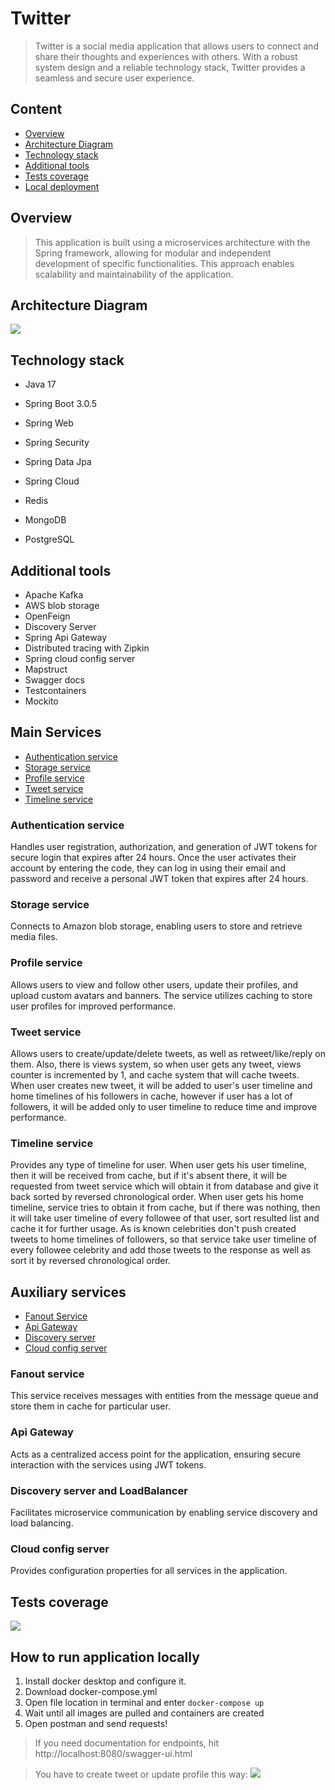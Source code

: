 # Twitter

> Twitter is a social media application that allows users to connect and share their thoughts and experiences with
> others. With a robust system design and a reliable technology stack, Twitter provides a seamless and secure user
> experience.

## Content

* [Overview](#overview)
* [Architecture Diagram](#architecture-diagram)
* [Technology stack](#technology-stack)
* [Additional tools](#additional-tools)
* [Tests coverage](#tests-coverage)
* [Local deployment](#how-to-run-application-locally)

## Overview

> This application is built using a microservices architecture with the Spring framework, allowing for modular and
> independent development of specific functionalities. This approach enables scalability and maintainability of the
> application.

## Architecture Diagram

![](images/architecture-diagram.png)

## Technology stack

- Java 17

- Spring Boot 3.0.5
- Spring Web
- Spring Security
- Spring Data Jpa
- Spring Cloud

- Redis
- MongoDB
- PostgreSQL

## Additional tools

- Apache Kafka
- AWS blob storage
- OpenFeign
- Discovery Server
- Spring Api Gateway
- Distributed tracing with Zipkin
- Spring cloud config server
- Mapstruct
- Swagger docs
- Testcontainers
- Mockito

## Main Services

* [Authentication service](#authentication-service)
* [Storage service](#storage-service)
* [Profile service](#profile-service)
* [Tweet service](#tweet-service)
* [Timeline service](#timeline-service)

### Authentication service

Handles user registration, authorization, and generation of JWT tokens for secure login that expires after 24 hours.
Once the user activates their account by entering the code, they can log in using their email and password and receive a
personal JWT token that expires after 24 hours.

### Storage service

Connects to Amazon blob storage, enabling users to store and retrieve media files.

### Profile service

Allows users to view and follow other users, update their profiles, and upload custom avatars and banners. The service
utilizes caching to store user profiles for improved performance.

### Tweet service

Allows users to create/update/delete tweets, as well as retweet/like/reply on them. Also, there is views
system, so when user gets any tweet, views counter is incremented by 1, and cache system that will cache tweets.
When user creates new tweet, it will be added to user's user timeline and home timelines of his followers in cache, 
however if user has a lot of followers, it will be added only to user timeline to reduce time and improve performance.

### Timeline service

Provides any type of timeline for user. When user gets his user timeline, then it will
be received from cache, but if it's absent there, it will be requested from tweet service which will obtain it from
database and give it back sorted by reversed chronological order. When user gets his home timeline, service tries to 
obtain it from cache, but if there was nothing, then it will take user timeline of every followee of that user, sort 
resulted list and cache it for further usage. As is known celebrities don't push created tweets to home timelines of followers,
so that service take user timeline of every followee celebrity and add those tweets to the response as well as sort it by
reversed chronological order.

## Auxiliary services

* [Fanout Service](fanout-service)
* [Api Gateway](#api-gateway)
* [Discovery server](#discovery-server-and-loadbalancer)
* [Cloud config server](#cloud-config-server)

### Fanout service
This service receives messages with entities from the message queue and store them in cache for particular user.

### Api Gateway

Acts as a centralized access point for the application, ensuring secure interaction with the services using JWT tokens.

### Discovery server and LoadBalancer

Facilitates microservice communication by enabling service discovery and load balancing.

### Cloud config server

Provides configuration properties for all services in the application.

## Tests coverage

![](images/all-services-coverage.png)

## How to run application locally

1. Install docker desktop and configure it.
2. Download docker-compose.yml
3. Open file location in terminal and enter ```docker-compose up```
4. Wait until all images are pulled and containers are created
5. Open postman and send requests!

> If you need documentation for endpoints, hit http://localhost:8080/swagger-ui.html

> You have to create tweet or update profile this way:
![](images/how-to-create-tweet.png)
